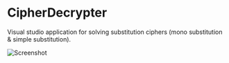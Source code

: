 # CipherDecrypter
Visual studio application for solving substitution ciphers (mono substitution &amp; simple substitution).

![Screenshot](http://i.imgur.com/6Vb24IM.png)
